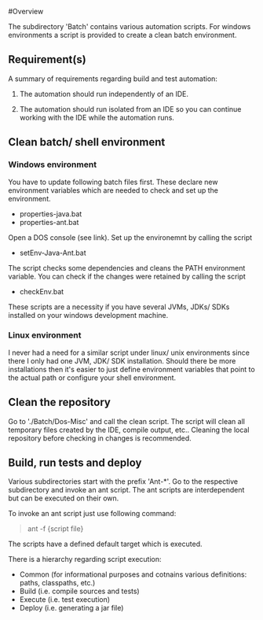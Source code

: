 
#Overview

The subdirectory 'Batch' contains various automation scripts. For windows
environments a script is provided to create a clean batch environment.

## Requirement(s)

A summary of requirements regarding build and test automation:

1) The automation should run independently of an IDE.

2) The automation should run isolated from an IDE so you can continue working
   with the IDE while the automation runs.

## Clean batch/ shell environment

### Windows environment

You have to update following batch files first. These declare new environment
variables which are needed to check and set up the environment.

* properties-java.bat
* properties-ant.bat

Open a DOS console (see link). Set up the environemnt by calling the script

* setEnv-Java-Ant.bat

The script checks some dependencies and cleans the PATH environment variable.
You can check if the changes were retained by calling the script

* checkEnv.bat

These scripts are a necessity if you have several JVMs, JDKs/ SDKs installed on
your windows development machine.

### Linux environment

I never had a need for a similar script under linux/ unix environments since
there I only had one JVM, JDK/ SDK installation. Should there be more
installations then it's easier to just define environment variables that point
to the actual path or configure your shell environment.

## Clean the repository

Go to './Batch/Dos-Misc' and call the clean script. The script will clean all
temporary files created by the IDE, compile output, etc.. Cleaning the local
repository before checking in changes is recommended.

## Build, run tests and deploy

Various subdirectories start with the prefix 'Ant-*'. Go to the respective
subdirectory and invoke an ant script. The ant scripts are interdependent
but can be executed on their own.

To invoke an ant script just use following command:

> ant -f {script file}

The scripts have a defined default target which is executed.

There is a hierarchy regarding script execution:

* Common (for informational purposes and cotnains various definitions: paths,
  classpaths, etc.)
* Build (i.e. compile sources and tests)
* Execute (i.e. test execution)
* Deploy (i.e. generating a jar file)
